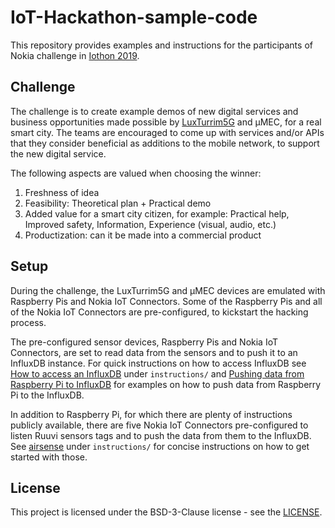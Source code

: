# IoT-Hackathon-sample-code

This repository provides examples and instructions for the participants of Nokia challenge in [Iothon 2019](https://iothon.io/).

## Challenge

The challenge is to create example demos of new digital services and business opportunities made possible by [LuxTurrim5G](https://www.luxturrim5g.com/) and μMEC, for a real smart city. The teams are encouraged to come up with services and/or APIs that they consider beneficial as additions to the mobile network, to support the new digital service.

The following aspects are valued when choosing the winner:
1. Freshness of idea
2. Feasibility: Theoretical plan + Practical demo
3. Added value for a smart city citizen, for example: Practical help, Improved safety, Information, Experience (visual, audio, etc.)
4. Productization: can it be made into a commercial product

## Setup

During the challenge, the LuxTurrim5G and μMEC devices are emulated with Raspberry Pis and Nokia IoT Connectors. Some of the Raspberry Pis and all of the Nokia IoT Connectors are pre-configured, to kickstart the hacking process.

The pre-configured sensor devices, Raspberry Pis and Nokia IoT Connectors, are set to read data from the sensors and to push it to an InfluxDB instance. For quick instructions on how to access InfluxDB see [How to access an InfluxDB](instructions/How_to_access_InfluxDB.md) under `instructions/` and [Pushing data from Raspberry Pi to InfluxDB](instructions/Push_data_from_RasPI_to_InfluxDB.md) for examples on how to push data from Raspberry Pi to the InfluxDB.

In addition to Raspberry Pi, for which there are plenty of instructions publicly available, there are five Nokia IoT Connectors pre-configured to listen Ruuvi sensors tags and to push the data from them to the InfluxDB. See [airsense](instructions/airsense.txt) under `instructions/` for concise instructions on how to get started with those.


## License

This project is licensed under the BSD-3-Clause license - see the [LICENSE](https://github.com/nokia/IoT-Hackathon-sample-code/blob/master/LICENSE).